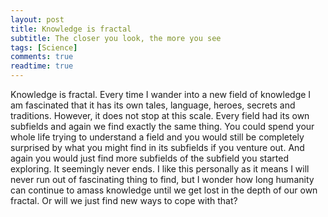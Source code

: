 ```yaml
---
layout: post
title: Knowledge is fractal
subtitle: The closer you look, the more you see
tags: [Science]
comments: true
readtime: true
---
```


Knowledge is fractal. Every time I wander into a new field of knowledge I am fascinated that it has its own tales, language, heroes, secrets and traditions. However, it does not stop at this scale. Every field had its own subfields and again we find exactly the same thing. You could spend your whole life trying to understand a field and you would still be completely surprised by what you might find in its subfields if you venture out. And again you would just find more subfields of the subfield you started exploring. It seemingly never ends. I like this personally as it means I will never run out of fascinating thing to find, but I wonder how long humanity can continue to amass knowledge until we get lost in the depth of our own fractal. Or will we just find new ways to cope with that?

